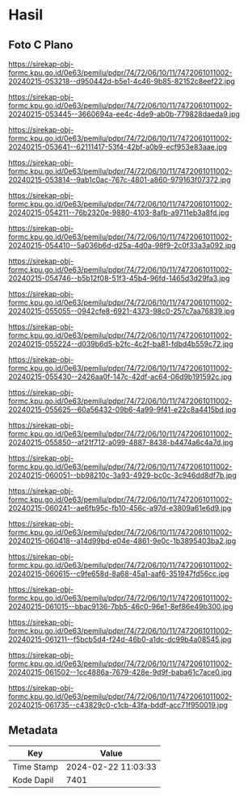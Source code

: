 # Hasil

## Foto C Plano

https://sirekap-obj-formc.kpu.go.id/0e63/pemilu/pdpr/74/72/06/10/11/7472061011002-20240215-053218--d950442d-b5e1-4c46-9b85-82152c8eef22.jpg

https://sirekap-obj-formc.kpu.go.id/0e63/pemilu/pdpr/74/72/06/10/11/7472061011002-20240215-053445--3660694a-ee4c-4de9-ab0b-779828daeda9.jpg

https://sirekap-obj-formc.kpu.go.id/0e63/pemilu/pdpr/74/72/06/10/11/7472061011002-20240215-053641--62111417-53f4-42bf-a0b9-ecf953e83aae.jpg

https://sirekap-obj-formc.kpu.go.id/0e63/pemilu/pdpr/74/72/06/10/11/7472061011002-20240215-053814--9ab1c0ac-767c-4801-a860-979163f07372.jpg

https://sirekap-obj-formc.kpu.go.id/0e63/pemilu/pdpr/74/72/06/10/11/7472061011002-20240215-054211--76b2320e-9880-4103-8afb-a9711eb3a8fd.jpg

https://sirekap-obj-formc.kpu.go.id/0e63/pemilu/pdpr/74/72/06/10/11/7472061011002-20240215-054410--5a036b6d-d25a-4d0a-98f9-2c0f33a3a092.jpg

https://sirekap-obj-formc.kpu.go.id/0e63/pemilu/pdpr/74/72/06/10/11/7472061011002-20240215-054746--b5b12f08-51f3-45b4-96fd-1465d3d29fa3.jpg

https://sirekap-obj-formc.kpu.go.id/0e63/pemilu/pdpr/74/72/06/10/11/7472061011002-20240215-055055--0942cfe8-6921-4373-98c0-257c7aa76839.jpg

https://sirekap-obj-formc.kpu.go.id/0e63/pemilu/pdpr/74/72/06/10/11/7472061011002-20240215-055224--d039b6d5-b2fc-4c2f-ba81-fdbd4b559c72.jpg

https://sirekap-obj-formc.kpu.go.id/0e63/pemilu/pdpr/74/72/06/10/11/7472061011002-20240215-055430--2426aa0f-147c-42df-ac64-06d9b191592c.jpg

https://sirekap-obj-formc.kpu.go.id/0e63/pemilu/pdpr/74/72/06/10/11/7472061011002-20240215-055625--60a56432-09b6-4a99-9f41-e22c8a4415bd.jpg

https://sirekap-obj-formc.kpu.go.id/0e63/pemilu/pdpr/74/72/06/10/11/7472061011002-20240215-055850--af21f712-a099-4887-8438-b4474a6c4a7d.jpg

https://sirekap-obj-formc.kpu.go.id/0e63/pemilu/pdpr/74/72/06/10/11/7472061011002-20240215-060051--bb98210c-3a93-4929-bc0c-3c946dd8df7b.jpg

https://sirekap-obj-formc.kpu.go.id/0e63/pemilu/pdpr/74/72/06/10/11/7472061011002-20240215-060241--ae6fb95c-fb10-456c-a97d-e3809a61e6d9.jpg

https://sirekap-obj-formc.kpu.go.id/0e63/pemilu/pdpr/74/72/06/10/11/7472061011002-20240215-060418--a14d99bd-e04e-4861-9e0c-1b3895403ba2.jpg

https://sirekap-obj-formc.kpu.go.id/0e63/pemilu/pdpr/74/72/06/10/11/7472061011002-20240215-060615--c9fe658d-8a68-45a1-aaf6-351947fd56cc.jpg

https://sirekap-obj-formc.kpu.go.id/0e63/pemilu/pdpr/74/72/06/10/11/7472061011002-20240215-061015--bbac9136-7bb5-46c0-96e1-8ef86e49b300.jpg

https://sirekap-obj-formc.kpu.go.id/0e63/pemilu/pdpr/74/72/06/10/11/7472061011002-20240215-061211--f5bcb5d4-f24d-46b0-a1dc-dc99b4a08545.jpg

https://sirekap-obj-formc.kpu.go.id/0e63/pemilu/pdpr/74/72/06/10/11/7472061011002-20240215-061502--1cc4886a-7679-428e-9d9f-baba61c7ace0.jpg

https://sirekap-obj-formc.kpu.go.id/0e63/pemilu/pdpr/74/72/06/10/11/7472061011002-20240215-061735--c43829c0-c1cb-43fa-bddf-acc71f950019.jpg


## Metadata

| Key        | Value               |
| ---------- | ------------------- |
| Time Stamp | 2024-02-22 11:03:33 |
| Kode Dapil | 7401                |



